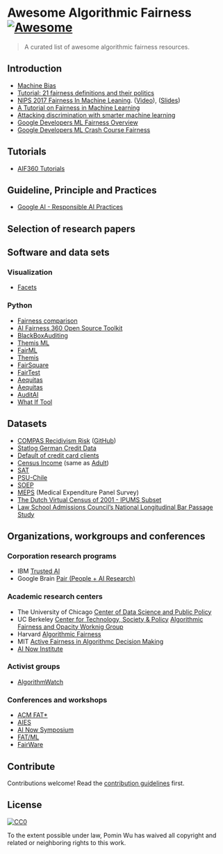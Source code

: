 # Awesome Algorithmic Fairness [![Awesome](https://awesome.re/badge.svg)](https://awesome.re)

> A curated list of awesome algorithmic fairness resources.

## Introduction

- [Machine Bias](https://www.propublica.org/article/machine-bias-risk-assessments-in-criminal-sentencing)
- [Tutorial: 21 fairness definitions and their politics](https://youtu.be/jIXIuYdnyyk)
- [NIPS 2017 Fairness In Machine Leaning](https://nips.cc/Conferences/2017/Schedule?showEvent=8734). ([Video](https://vimeo.com/248490141)), ([Slides](http://fairml.how/tutorial/#/))
- [A Tutorial on Fairness in Machine Learning](https://towardsdatascience.com/a-tutorial-on-fairness-in-machine-learning-3ff8ba1040cb)
- [Attacking discrimination with smarter machine learning](http://research.google.com/bigpicture/attacking-discrimination-in-ml/)
- [Google Developers ML Fairness Overview](https://developers.google.com/machine-learning/fairness-overview/)
- [Google Developers ML Crash Course Fairness](https://developers.google.com/machine-learning/crash-course/fairness/video-lecture)

## Tutorials

* [AIF360 Tutorials](http://aif360.mybluemix.net/resources#tutorials)

## Guideline, Principle and Practices

* [Google AI - Responsible AI Practices](https://ai.google/education/responsible-ai-practices)

## Selection of research papers

## Software and data sets

### Visualization

* [Facets](https://pair-code.github.io/facets/)

### Python

* [Fairness comparison](https://github.com/algofairness/fairness-comparison)
* [AI Fairness 360 Open Source Toolkit](http://aif360.mybluemix.net/)
* [BlackBoxAuditing](https://github.com/algofairness/BlackBoxAuditing)
* [Themis ML](https://github.com/cosmicBboy/themis-ml)
* [FairML](https://github.com/adebayoj/fairml)
* [Themis](https://github.com/LASER-UMASS/Themis)
* [FairSquare](https://github.com/sedrews/fairsquare)
* [FairTest](https://github.com/columbia/fairtest)
* [Aequitas](https://github.com/sakshiudeshi/Aequitas)
* [Aequitas](https://dsapp.uchicago.edu/projects/aequitas/)
* [AuditAI](https://github.com/pymetrics/audit-ai)
* [What If Tool](https://github.com/tensorflow/tensorboard/tree/master/tensorboard/plugins/interactive_inference)

## Datasets

* [COMPAS Recidivism Risk](https://www.propublica.org/datastore/dataset/compas-recidivism-risk-score-data-and-analysis) ([GitHub](https://github.com/propublica/compas-analysis))
* [Statlog German Credit Data](https://archive.ics.uci.edu/ml/datasets/Statlog+(German+Credit+Data))
* [Default of credit card clients](https://archive.ics.uci.edu/ml/datasets/default+of+credit+card+clients)
* [Census Income](http://archive.ics.uci.edu/ml/datasets/Census+Income) (same as [Adult](https://archive.ics.uci.edu/ml/datasets/adult))
* [SAT](http://www.fairness-measures.org/Pages/Datasets/SAT.html)
* [PSU-Chile](http://www.fairness-measures.org/Pages/Datasets/SATChile.html)
* [SOEP](http://www.fairness-measures.org/Pages/Datasets/SOEP.html)
* [MEPS](https://meps.ahrq.gov/mepsweb/) (Medical Expenditure Panel Survey)
* [The Dutch Virtual Census of 2001 - IPUMS Subset](https://microdata.worldbank.org/index.php/catalog/2102/study-description)
* [Law School Admissions Council’s National Longitudinal Bar Passage Study](https://files.eric.ed.gov/fulltext/ED469370.pdf)

## Organizations, workgroups and conferences

### Corporation research programs

* IBM [Trusted AI](https://www.research.ibm.com/artificial-intelligence/trusted-ai/)
* Google Brain [Pair (People + AI Research)](https://ai.google/research/teams/brain/pair)

### Academic research centers

* The University of Chicago [Center of Data Science and Public Policy](https://dsapp.uchicago.edu)
* UC Berkeley [Center for Technology, Society & Policy](https://ctsp.berkeley.edu/) [Algorithmic Fairness and Opacity Worknig Group](http://afog.berkeley.edu/)
* Harvard [Algorithmic Fairness](http://fairness.haverford.edu/)
* MIT [Active Fairness in Algorithmc Decision Making](https://www.media.mit.edu/projects/active-fairness/)
* [AI Now Institute](https://ainowinstitute.org/)

### Activist groups

* [AlgorithmWatch](AlgorithmWatch)

### Conferences and workshops

* [ACM FAT*](https://fatconference.org/)
* [AIES](http://www.aies-conference.com/)
* [AI Now Symposium](https://symposium.ainowinstitute.org/)
* [FAT/ML](http://www.fatml.org/)
* [FairWare](http://fairware.cs.umass.edu/index.html)

## Contribute

Contributions welcome! Read the [contribution guidelines](contributing.md) first.

## License

[![CC0](http://mirrors.creativecommons.org/presskit/buttons/88x31/svg/cc-zero.svg)](http://creativecommons.org/publicdomain/zero/1.0)

To the extent possible under law, Pomin Wu has waived all copyright and
related or neighboring rights to this work.
